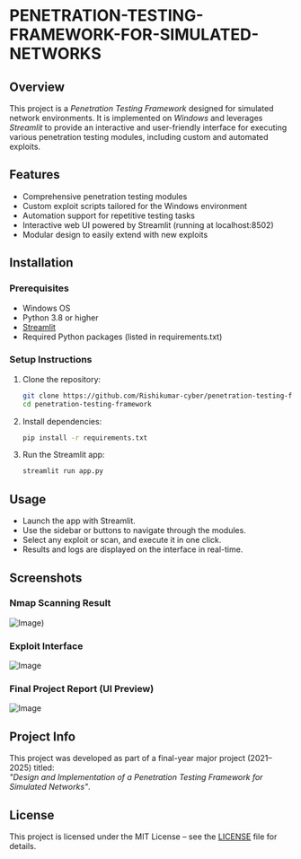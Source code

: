 # PENETRATION-TESTING-FRAMEWORK-FOR-SIMULATED-NETWORKS


## Overview
This project is a *Penetration Testing Framework* designed for simulated network environments. It is implemented on *Windows* and leverages *Streamlit* to provide an interactive and user-friendly interface for executing various penetration testing modules, including custom and automated exploits.

## Features
- Comprehensive penetration testing modules  
- Custom exploit scripts tailored for the Windows environment  
- Automation support for repetitive testing tasks  
- Interactive web UI powered by Streamlit (running at localhost:8502)  
- Modular design to easily extend with new exploits  

## Installation

### Prerequisites
- Windows OS  
- Python 3.8 or higher  
- [Streamlit](https://streamlit.io/)  
- Required Python packages (listed in requirements.txt)  

### Setup Instructions
1. Clone the repository:
   ```bash
   git clone https://github.com/Rishikumar-cyber/penetration-testing-framework.git
   cd penetration-testing-framework
   ```
2. Install dependencies:
   ```bash
   pip install -r requirements.txt
   ```
3. Run the Streamlit app:
   ```bash
   streamlit run app.py
   ```

## Usage
- Launch the app with Streamlit.  
- Use the sidebar or buttons to navigate through the modules.  
- Select any exploit or scan, and execute it in one click.  
- Results and logs are displayed on the interface in real-time.

## Screenshots

### Nmap Scanning Result
![Image](https://github.com/user-attachments/assets/44ab61a1-7fb8-4e33-b093-bbace7e286a0))

### Exploit Interface
![Image](https://github.com/user-attachments/assets/1e108d4a-454a-4478-8f4b-646339b5799d)

### Final Project Report (UI Preview)
![Image](https://github.com/user-attachments/assets/30a99f40-f3e6-4c7f-83fa-3bd67a3a02cb)



## Project Info
This project was developed as part of a final-year major project (2021–2025) titled:  
*"Design and Implementation of a Penetration Testing Framework for Simulated Networks"*.

## License
This project is licensed under the MIT License – see the [LICENSE](LICENSE) file for details.
